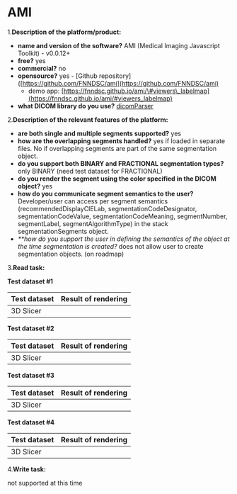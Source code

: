 # AMI

1.**Description of the platform/product:**

* **name and version of the software?** AMI \(Medical Imaging Javascript Toolkit\) - v0.0.12+
* **free?** yes
* **commercial?** no
* **opensource?** yes - \[Github repository\]\([https://github.com/FNNDSC/ami](https://github.com/FNNDSC/ami)
  * demo app: [https://fnndsc.github.io/ami/\#viewers\_labelmap](https://fnndsc.github.io/ami/#viewers_labelmap)
* **what DICOM library do you use?** [dicomParser](https://github.com/chafey/dicomParser)

2.**Description of the relevant features of the platform:**

* **are both single and multiple segments supported?** yes
* **how are the overlapping segments handled?** yes if loaded in separate files. No if overlapping segments are part of the same segmentation object.
* **do you support both BINARY and FRACTIONAL segmentation types?** only BINARY \(need test dataset for FRACTIONAL\)
* **do you render the segment using the color specified in the DICOM object?** yes
* **how do you communicate segment semantics to the user?** Developer/user can access per segment semantics \(recommendedDisplayCIELab, segmentationCodeDesignator, segmentationCodeValue, segmentationCodeMeaning, segmentNumber, segmentLabel, segmentAlgorithmType\) in the stack segmentationSegments object.
* _\*\*how do you support the user in defining the semantics of the object at the time segmentation is created?_ does not allow user to create segmentation objects. \(on roadmap\)

3.**Read task:**

**Test dataset \#1**

| Test dataset | Result of rendering |
| :--- | :--- |
| 3D Slicer |   |

**Test dataset \#2**

| Test dataset | Result of rendering |
| :--- | :--- |
| 3D Slicer |   |

**Test dataset \#3**

| Test dataset | Result of rendering |
| :--- | :--- |
| 3D Slicer |   |

**Test dataset \#4**

| Test dataset | Result of rendering |
| :--- | :--- |
| 3D Slicer |   |

4.**Write task:**

not supported at this time


